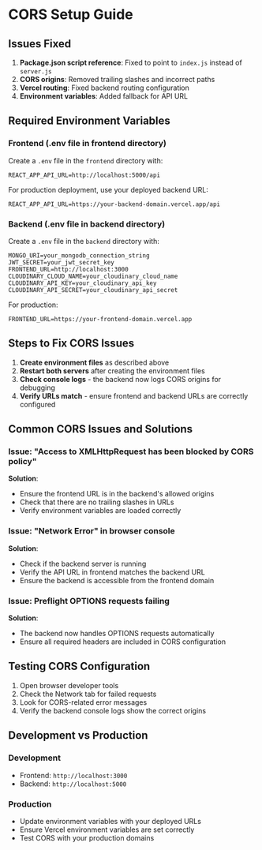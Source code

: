 # CORS Setup Guide

## Issues Fixed

1. **Package.json script reference**: Fixed to point to `index.js` instead of `server.js`
2. **CORS origins**: Removed trailing slashes and incorrect paths
3. **Vercel routing**: Fixed backend routing configuration
4. **Environment variables**: Added fallback for API URL

## Required Environment Variables

### Frontend (.env file in frontend directory)

Create a `.env` file in the `frontend` directory with:

```
REACT_APP_API_URL=http://localhost:5000/api
```

For production deployment, use your deployed backend URL:

```
REACT_APP_API_URL=https://your-backend-domain.vercel.app/api
```

### Backend (.env file in backend directory)

Create a `.env` file in the `backend` directory with:

```
MONGO_URI=your_mongodb_connection_string
JWT_SECRET=your_jwt_secret_key
FRONTEND_URL=http://localhost:3000
CLOUDINARY_CLOUD_NAME=your_cloudinary_cloud_name
CLOUDINARY_API_KEY=your_cloudinary_api_key
CLOUDINARY_API_SECRET=your_cloudinary_api_secret
```

For production:

```
FRONTEND_URL=https://your-frontend-domain.vercel.app
```

## Steps to Fix CORS Issues

1. **Create environment files** as described above
2. **Restart both servers** after creating the environment files
3. **Check console logs** - the backend now logs CORS origins for debugging
4. **Verify URLs match** - ensure frontend and backend URLs are correctly configured

## Common CORS Issues and Solutions

### Issue: "Access to XMLHttpRequest has been blocked by CORS policy"

**Solution**:

- Ensure the frontend URL is in the backend's allowed origins
- Check that there are no trailing slashes in URLs
- Verify environment variables are loaded correctly

### Issue: "Network Error" in browser console

**Solution**:

- Check if the backend server is running
- Verify the API URL in frontend matches the backend URL
- Ensure the backend is accessible from the frontend domain

### Issue: Preflight OPTIONS requests failing

**Solution**:

- The backend now handles OPTIONS requests automatically
- Ensure all required headers are included in CORS configuration

## Testing CORS Configuration

1. Open browser developer tools
2. Check the Network tab for failed requests
3. Look for CORS-related error messages
4. Verify the backend console logs show the correct origins

## Development vs Production

### Development

- Frontend: `http://localhost:3000`
- Backend: `http://localhost:5000`

### Production

- Update environment variables with your deployed URLs
- Ensure Vercel environment variables are set correctly
- Test CORS with your production domains
